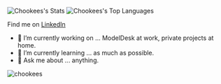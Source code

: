 ![Chookees's Stats](https://github-readme-stats.vercel.app/api?username=Chookees&theme=vision-friendly-dark&show_icons=true&hide_border=true&count_private=true&hide_rank=true)
![Chookees's Top Languages](https://github-readme-stats.vercel.app/api/top-langs/?username=Chookees&theme=vision-friendly-dark&show_icons=true&hide_border=true&layout=compact)

Find me on [LinkedIn](https://www.linkedin.com/in/artur-bobb-4b333b266/)
- 🔭 I’m currently working on ... ModelDesk at work, private projects at home.
- 🌱 I’m currently learning ... as much as possible.
- 💬 Ask me about ... anything.
<img align="left" src="https://komarev.com/ghpvc/?username=chookees" alt="chookees" />
